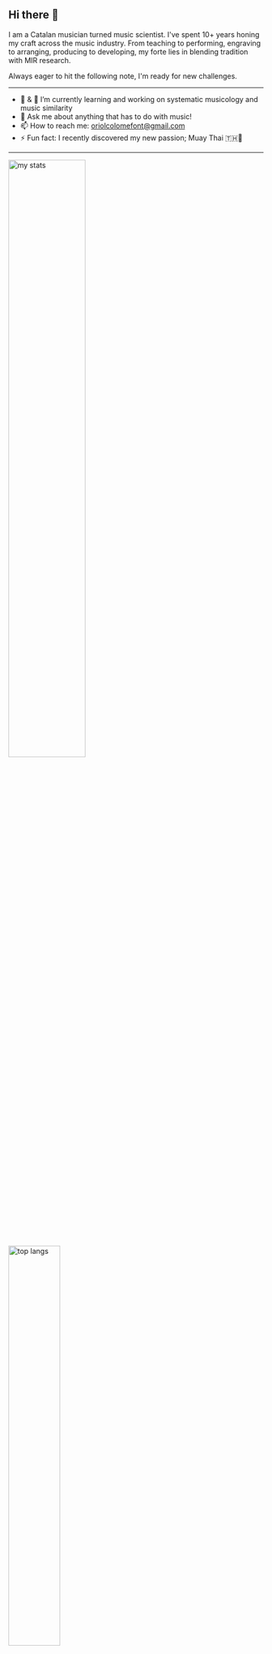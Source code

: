 ## Hi there 👋
I am a Catalan musician turned music scientist. I've spent 10+ years honing my craft across the music industry. From teaching to performing, engraving to arranging, producing to developing, my forte lies in blending tradition with MIR research. 

Always eager to hit the following note, I'm ready for new challenges.

---

- 🔭 & 🌱 I’m currently learning and working on systematic musicology and music similarity
- 💬 Ask me about anything that has to do with music!
- 📫 How to reach me: oriolcolomefont@gmail.com
- ⚡ Fun fact: I recently discovered my new passion; Muay Thai 🇹🇭🙏

---

<img alt="my stats" align="left" width ="55%" src="https://github-readme-stats.vercel.app/api?username=oriolcolomefont"/>

<img alt="top langs" align="left" width ="45%" src="https://github-readme-stats.vercel.app/api/top-langs/?username=oriolcolomefont&show_icons=true"/>
